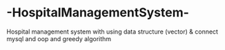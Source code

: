 # -HospitalManagementSystem-
 Hospital management system with using data structure (vector) & connect mysql and oop and greedy algorithm
